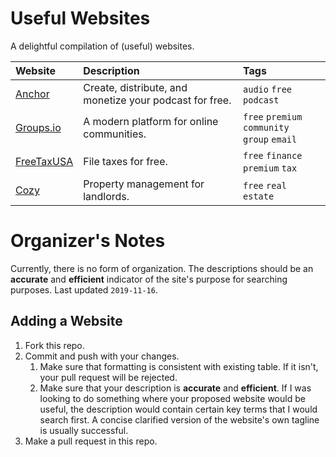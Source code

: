 # Useful Websites
A delightful compilation of (useful) websites. 

| Website | Description | Tags |
| :------ | :---------- | :--- |
| [Anchor](https://anchor.fm) | Create, distribute, and monetize your podcast for free. | `audio` `free` `podcast` |
| [Groups.io](https://groups.io) | A modern platform for online communities. | `free` `premium` `community`<br>`group` `email` |
| [FreeTaxUSA](https://www.freetaxusa.com) | File taxes for free. | `free` `finance` `premium` `tax` |
| [Cozy](https://cozy.co) | Property management for landlords. | `free` `real estate` |


# Organizer's Notes
Currently, there is no form of organization. The descriptions should be an **accurate** and **efficient** indicator of the site's purpose for searching purposes. Last updated `2019-11-16`.

## Adding a Website
1. Fork this repo.
2. Commit and push with your changes.
   1. Make sure that formatting is consistent with existing table. If it isn't, your pull request will be rejected.
   2. Make sure that your description is **accurate** and **efficient**. If I was looking to do something where your proposed website would be useful, the description would contain certain key terms that I would search first. A concise clarified version of the website's own tagline is usually successful.
3. Make a pull request in this repo.
